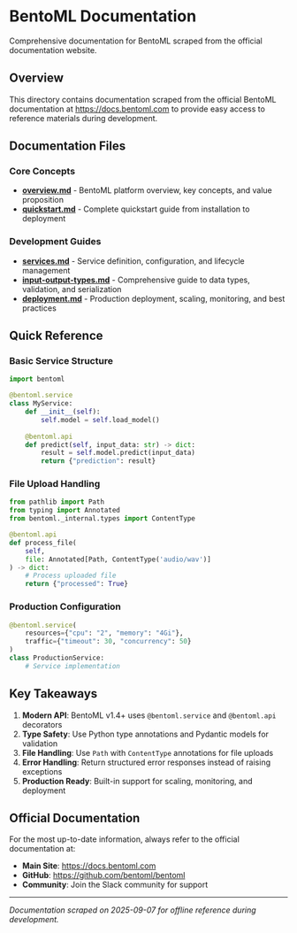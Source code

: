 # BentoML Documentation

Comprehensive documentation for BentoML scraped from the official documentation website.

## Overview

This directory contains documentation scraped from the official BentoML documentation at https://docs.bentoml.com to provide easy access to reference materials during development.

## Documentation Files

### Core Concepts
- **[overview.md](overview.md)** - BentoML platform overview, key concepts, and value proposition
- **[quickstart.md](quickstart.md)** - Complete quickstart guide from installation to deployment

### Development Guides  
- **[services.md](services.md)** - Service definition, configuration, and lifecycle management
- **[input-output-types.md](input-output-types.md)** - Comprehensive guide to data types, validation, and serialization
- **[deployment.md](deployment.md)** - Production deployment, scaling, monitoring, and best practices

## Quick Reference

### Basic Service Structure
```python
import bentoml

@bentoml.service
class MyService:
    def __init__(self):
        self.model = self.load_model()
    
    @bentoml.api
    def predict(self, input_data: str) -> dict:
        result = self.model.predict(input_data)
        return {"prediction": result}
```

### File Upload Handling
```python
from pathlib import Path
from typing import Annotated
from bentoml._internal.types import ContentType

@bentoml.api  
def process_file(
    self,
    file: Annotated[Path, ContentType('audio/wav')]
) -> dict:
    # Process uploaded file
    return {"processed": True}
```

### Production Configuration
```python
@bentoml.service(
    resources={"cpu": "2", "memory": "4Gi"},
    traffic={"timeout": 30, "concurrency": 50}
)
class ProductionService:
    # Service implementation
```

## Key Takeaways

1. **Modern API**: BentoML v1.4+ uses `@bentoml.service` and `@bentoml.api` decorators
2. **Type Safety**: Use Python type annotations and Pydantic models for validation  
3. **File Handling**: Use `Path` with `ContentType` annotations for file uploads
4. **Error Handling**: Return structured error responses instead of raising exceptions
5. **Production Ready**: Built-in support for scaling, monitoring, and deployment

## Official Documentation

For the most up-to-date information, always refer to the official documentation at:
- **Main Site**: https://docs.bentoml.com
- **GitHub**: https://github.com/bentoml/bentoml
- **Community**: Join the Slack community for support

---

*Documentation scraped on 2025-09-07 for offline reference during development.*